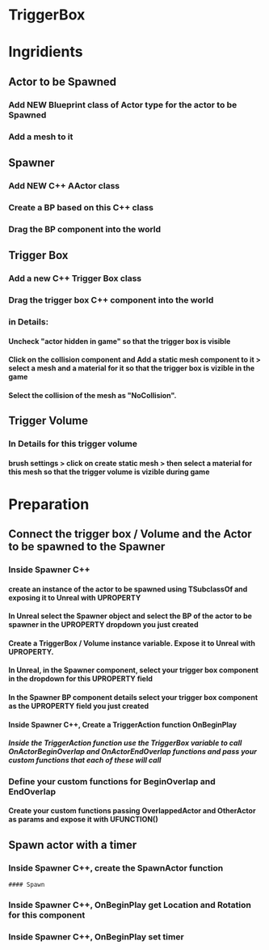 # TriggerBox

# Ingridients

## Actor to be Spawned
### Add NEW Blueprint class of Actor type for the actor to be Spawned
### Add a mesh to it

## Spawner
### Add NEW C++ AActor class
### Create a BP based on this C++ class
### Drag the BP component into the world

## Trigger Box
### Add a new C++ Trigger Box class
### Drag the trigger box C++ component into the world
### in Details:
#### Uncheck "actor hidden in game" so that the trigger box is visible
#### Click on the collision component and Add a static mesh component to it > select a mesh and a material for it so that the trigger box is vizible in the game
#### Select the collision of the mesh as "NoCollision".

## Trigger Volume
### In Details for this trigger volume 
#### brush settings > click on create static mesh > then select a material for this mesh so that the trigger volume is vizible during game

# Preparation

## Connect the trigger box / Volume and the Actor to be spawned to the Spawner

### Inside Spawner C++
#### create an instance of the actor to be spawned using TSubclassOf<type> and exposing it to Unreal with UPROPERTY
#### In Unreal select the Spawner object and select the BP of the actor to be spawner in the UPROPERTY dropdown you just created
#### Create a TriggerBox / Volume instance variable. Expose it to Unreal with UPROPERTY. 
#### In Unreal, in the Spawner component, select your trigger box component in the dropdown for this UPROPERTY field
#### In the Spawner BP component details select your trigger box component as the UPROPERTY field you just created
  
#### Inside Spawner C++, Create a TriggerAction function OnBeginPlay
##### Inside the TriggerAction function use the TriggerBox variable to call OnActorBeginOverlap and OnActorEndOverlap functions and pass your custom functions that each of these will call

### Define your custom functions for BeginOverlap and EndOverlap
  #### Create your custom functions passing OverlappedActor and OtherActor as params and expose it with UFUNCTION()
  
## Spawn actor with a timer
  ### Inside Spawner C++, create the SpawnActor function
    #### Spawn
  ### Inside Spawner C++, OnBeginPlay get Location and Rotation for this component
  ### Inside Spawner C++, OnBeginPlay set timer

